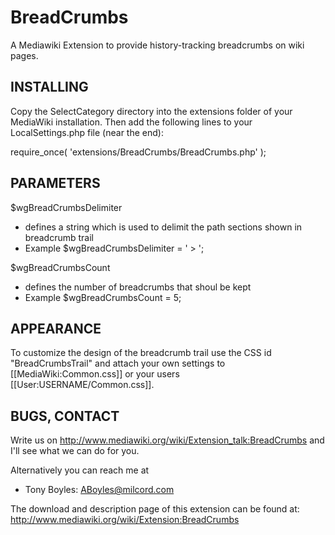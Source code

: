 BreadCrumbs
===========

A Mediawiki Extension to provide history-tracking breadcrumbs on wiki pages.


INSTALLING
--------------------------------------------------------------------------

Copy the SelectCategory directory into the extensions folder of your
MediaWiki installation. Then add the following lines to your
LocalSettings.php file (near the end):

  require_once( 'extensions/BreadCrumbs/BreadCrumbs.php' );

PARAMETERS
--------------------------------------------------------------------------

$wgBreadCrumbsDelimiter
 - defines a string which is used to delimit the path sections shown in
  breadcrumb trail
 - Example
  $wgBreadCrumbsDelimiter = ' &gt; ';

$wgBreadCrumbsCount
 - defines the number of breadcrumbs that shoul be kept
 - Example
  $wgBreadCrumbsCount = 5;

APPEARANCE
--------------------------------------------------------------------------

To customize the design of the breadcrumb trail use the CSS id
"BreadCrumbsTrail" and attach your own settings to
[[MediaWiki:Common.css]] or your users [[User:USERNAME/Common.css]].

BUGS, CONTACT
--------------------------------------------------------------------------

Write us on http://www.mediawiki.org/wiki/Extension_talk:BreadCrumbs and
I'll see what we can do for you.

Alternatively you can reach me at
- Tony Boyles: <ABoyles@milcord.com>

The download and description page of this extension can be found at:
http://www.mediawiki.org/wiki/Extension:BreadCrumbs
